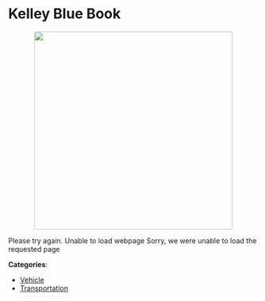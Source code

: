 # Kelley Blue Book
<p align="center">
    <img width="400" src="https://raw.githubusercontent.com/apis-list/apis-list/apis/kelley-blue-book/logo_256x256.png" />
</p>

Please try again. Unable to load webpage Sorry, we were unable to load the requested page



**Categories**:
- [Vehicle](https://github.com/apis-list/apis-list#vehicle)
- [Transportation](https://github.com/apis-list/apis-list#transportation)





